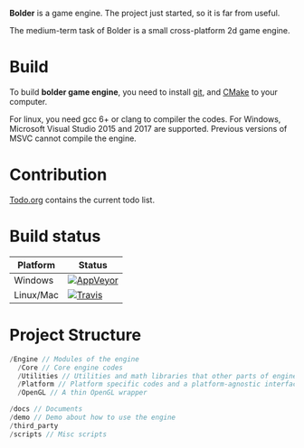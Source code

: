 **Bolder** is a game engine. The project just started, so it is far from useful.

The medium-term task of Bolder is a small cross-platform 2d game engine.

# Build #
To build **bolder game engine**, you need to install [git](https://git-scm.com/), and [CMake](https://cmake.org/) to your computer. 

For linux, you need gcc 6+ or clang to compiler the codes. For Windows, Microsoft Visual Studio 2015 and 2017 are supported. Previous versions of MSVC cannot compile the engine.

# Contribution #
[Todo.org](./Todo.org) contains the current todo list.

# Build status #
| Platform | Status |
|-----------|-------|
| Windows   |[![AppVeyor](https://img.shields.io/appveyor/ci/LesleyLai/bolder-game-engine.svg)](https://ci.appveyor.com/project/LesleyLai/bolder-game-engine) |
| Linux/Mac | [![Travis](https://img.shields.io/travis/LesleyLai/Bolder-Game-Engine.svg)](https://travis-ci.org/LesleyLai/Bolder-Game-Engine) |


# Project Structure #
``` c
/Engine // Modules of the engine
  /Core // Core engine codes
  /Utilities // Utilities and math libraries that other parts of engine depend on
  /Platform // Platform specific codes and a platform-agnostic interface for such codes
  /OpenGL // A thin OpenGL wrapper

/docs // Documents
/demo // Demo about how to use the engine
/third_party
/scripts // Misc scripts
```
